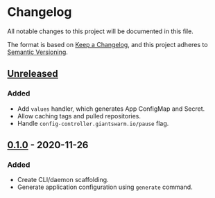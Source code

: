 # Changelog

All notable changes to this project will be documented in this file.

The format is based on [Keep a Changelog](https://keepachangelog.com/en/1.0.0/),
and this project adheres to [Semantic Versioning](https://semver.org/spec/v2.0.0.html).

## [Unreleased]

### Added
- Add `values` handler, which generates App ConfigMap and Secret.
- Allow caching tags and pulled repositories.
- Handle `config-controller.giantswarm.io/pause` flag.

## [0.1.0] - 2020-11-26

### Added

- Create CLI/daemon scaffolding.
- Generate application configuration using `generate` command.

[Unreleased]: https://github.com/giantswarm/config-controller/compare/v0.1.0...HEAD
[0.1.0]: https://github.com/giantswarm/config-controller/releases/tag/v0.1.0
